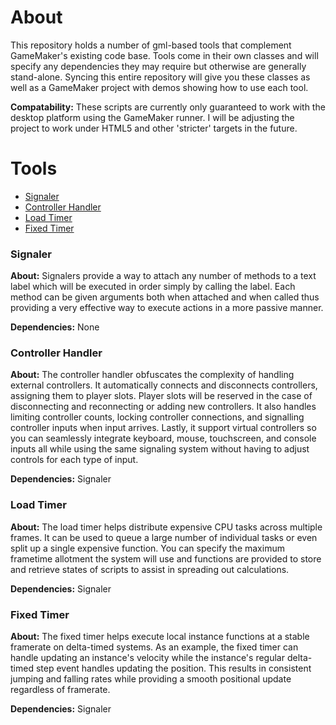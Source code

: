 # About

This repository holds a number of gml-based tools that complement GameMaker's existing code base. Tools come in their own classes and will specify any dependencies they may require but otherwise are generally stand-alone. Syncing this entire repository will give you these classes as well as a GameMaker project with demos showing how to use each tool.

**Compatability:** These scripts are currently only guaranteed to work with the desktop platform using the GameMaker runner. I will be adjusting the project to work under HTML5 and other 'stricter' targets in the future.

# Tools

* [Signaler](scripts/scr_signals/scr_signals.gml)
* [Controller Handler](objects/obj_controller_manager)
* [Load Timer](objects/obj_load_timer)
* [Fixed Timer](objects/obj_fixed_timer)

### Signaler

**About:** Signalers provide a way to attach any number of methods to a text label which will be executed in order simply by calling the label. Each method can be given arguments both when attached and when called thus providing a very effective way to execute actions in a more passive manner.

**Dependencies:** None

### Controller Handler

**About:** The controller handler obfuscates the complexity of handling external controllers. It automatically connects and disconnects controllers, assigning them to player slots. Player slots will be reserved in the case of disconnecting and reconnecting or adding new controllers. It also handles limiting controller counts, locking controller connections, and signalling controller inputs when input arrives. Lastly, it support virtual controllers so you can seamlessly integrate keyboard, mouse, touchscreen, and console inputs all while using the same signaling system without having to adjust controls for each type of input.

**Dependencies:** Signaler

### Load Timer

**About:** The load timer helps distribute expensive CPU tasks across multiple frames. It can be used to queue a large number of individual tasks or even split up a single expensive function. You can specify the maximum frametime allotment the system will use and functions are provided to store and retrieve states of scripts to assist in spreading out calculations.

**Dependencies:** Signaler

### Fixed Timer

**About:** The fixed timer helps execute local instance functions at a stable framerate on delta-timed systems. As an example, the fixed timer can handle updating an instance's velocity while the instance's regular delta-timed step event handles updating the position. This results in consistent jumping and falling rates while providing a smooth positional update regardless of framerate.

**Dependencies:** Signaler